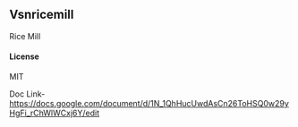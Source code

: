 ## Vsnricemill

Rice Mill

#### License

MIT

Doc Link-https://docs.google.com/document/d/1N_1QhHucUwdAsCn26ToHSQ0w29yHgFi_rChWlWCxj6Y/edit
